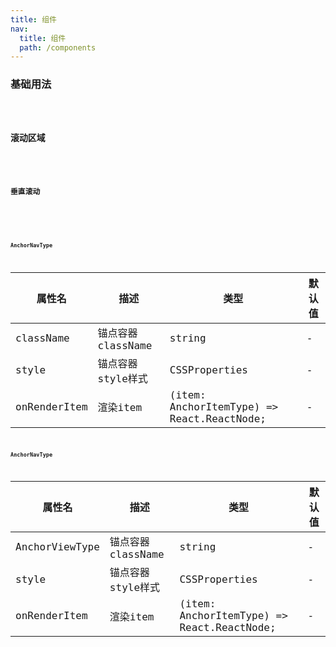 ```yaml
---
title: 组件
nav:
  title: 组件
  path: /components
---
```


### 基础用法
<code src="./demos/basic.tsx" />

### 滚动区域
<code src="./demos/index.tsx" />

### 垂直滚动
<code src="./demos/vertical.tsx" />

<API/>


#### AnchorNavType

| 属性名 | 描述 | 类型 | 默认值
| ----- |----- |----- |----- |
| className   | 锚点容器className | string |  \- |
| style   | 锚点容器style样式 | CSSProperties | \- |
| onRenderItem   | 渲染item | (item: AnchorItemType) => React.ReactNode; | \- |


#### AnchorNavType

| 属性名 | 描述 | 类型 | 默认值
| ----- |----- |----- |----- |
| AnchorViewType   | 锚点容器className | string |  \- |
| style   | 锚点容器style样式 | CSSProperties | \- |
| onRenderItem   | 渲染item | (item: AnchorItemType) => React.ReactNode; | \- |